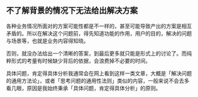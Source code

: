 ## 不了解背景的情况下无法给出解决方案  
各种业务情况所面对的方案可能性都是不一样的，甚至可能导致产出的方案是相互矛盾的。所以在解决这个问题前，得先知道功能的作用，用户的目的，解决的问题与场景等，也就是业务内容得知晓。  
  
否则，就没办法给出一个清晰的答案，到最后更多就只能是形式上的讨论了。而纯粹形式的考量有时候缺少背后的依据，会浪费掉不必要的时间。

具体问题，肯定得具体分析我通常会在网上看到这样一类文章，大概是「解决问题的通用方法论」，或者「思考问题的通用性法则」类似的内容，一般来说不会去多看几眼，原因是我始终秉承「具体问题，肯定得具体分析」的原则。

